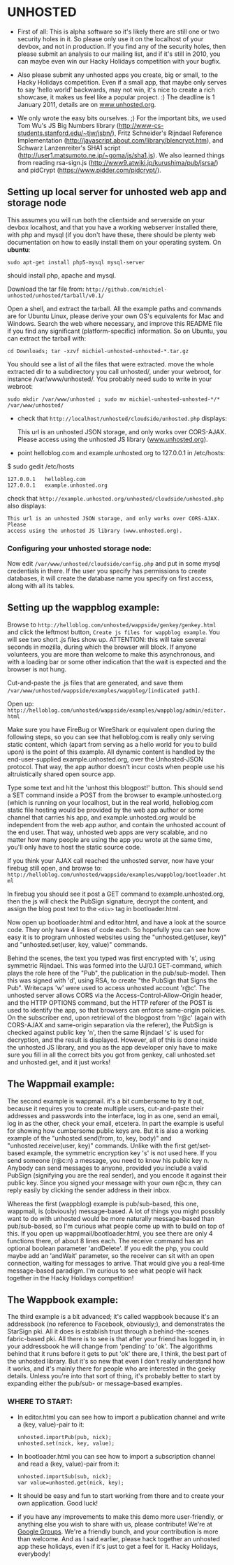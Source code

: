 UNHOSTED
========

- First of all: This is alpha software so it's likely there are still one or two
  security holes in it. So please only use it on the localhost of your devbox,
  and not in production. If you find any of the security holes, then please
  submit an analysis to our mailing list, and if it's still in 2010, you can
  maybe even win our Hacky Holidays competition with your bugfix.

- Also please submit any unhosted apps you create, big or small, to the Hacky
  Holidays competition. Even if a small app, that maybe only serves to say
  'hello world' backwards, may not win, it's nice to create a rich showcase, it
  makes us feel like a popular project. :) The deadline is 1 January 2011,
  details are on www.unhosted.org.

- We only wrote the easy bits ourselves. ;) For the important bits, we used Tom
  Wu's JS Big Numbers library (http://www-cs-students.stanford.edu/~tjw/jsbn/),
  Fritz Schneider's Rijndael Reference Implementation
  (http://javascript.about.com/library/blencrypt.htm), and Schwarz
  Lanzenreiter's SHA1 script (http://user1.matsumoto.ne.jp/~goma/js/sha1.js). We
  also learned things from reading rsa-sign.js
  (http://www9.atwiki.jp/kurushima/pub/jsrsa/) and pidCrypt
  (https://www.pidder.com/pidcrypt/).

Setting up local server for unhosted web app and storage node
-----------------------------------------------------------

This assumes you will run both the clientside and serverside on your devbox
localhost, and that you have a working webserver installed there, with php and
mysql (if you don't have these, there should be plenty web documentation on how
to easily install them on your operating system. On __ubuntu__:

    sudo apt-get install php5-mysql mysql-server
should install php, apache and mysql.

Download the tar file from: `http://github.com/michiel-unhosted/unhosted/tarball/v0.1/`

Open a shell, and extract the tarball. All the example paths and commands are
for Ubuntu Linux, please derive your own OS's equivalents for Mac and
Windows. Search the web where necessary, and improve this README file if you
find any significant (platform-specific) information. So on Ubuntu, you can
extract the tarball with:

    cd Downloads; tar -xzvf michiel-unhosted-unhosted-*.tar.gz

You should see a list of all the files that were extracted. move the whole
extracted dir to a subdirectory you call unhosted/, under your webroot, for
instance /var/www/unhosted/. You probably need sudo to write in your webroot:

    sudo mkdir /var/www/unhosted ; sudo mv michiel-unhosted-unhosted-*/* /var/www/unhosted/
    
- check that `http://localhost/unhosted/cloudside/unhosted.php` displays:

    This url is an unhosted JSON storage, and only works over CORS-AJAX. Please
    access using the unhosted JS library (www.unhosted.org).

- point helloblog.com and example.unhosted.org to 127.0.0.1 in /etc/hosts:

$ sudo gedit /etc/hosts

    127.0.0.1	helloblog.com
    127.0.0.1	example.unhosted.org


check that `http://example.unhosted.org/unhosted/cloudside/unhosted.php` also
displays:

    This url is an unhosted JSON storage, and only works over CORS-AJAX. Please
    access using the unhosted JS library (www.unhosted.org).


### Configuring your unhosted storage node:

Now edit `/var/www/unhosted/cloudside/config.php` and put in some mysql
credentials in there. If the user you specify has permissions to create
databases, it will create the database name you specify on first access, along
with all its tables.


Setting up the wappblog example:
--------------------------------

Browse to `http://helloblog.com/unhosted/wappside/genkey/genkey.html` and click
the leftmost button, `Create js files for wappblog example`. You will see two
short .js files show up. ATTENTION: this will take several seconds in mozilla,
during which the browser will block. If anyone volunteers, you are more than
welcome to make this asynchronous, and with a loading bar or some other
indication that the wait is expected and the browser is not hung.

Cut-and-paste the .js files that are generated, and save them 
`/var/www/unhosted/wappside/examples/wappblog/[indicated path]`.

Open up: `http://helloblog.com/unhosted/wappside/examples/wappblog/admin/editor.html`

Make sure you have FireBug or WireShark or equivalent open during the following
steps, so you can see that helloblog.com is really only serving static content,
which (apart from serving as a hello world for you to build upon) is the point
of this example. All dynamic content is handled by the end-user-supplied
example.unhosted.org, over the Unhosted-JSON protocol. That way, the app author
doesn't incur costs when people use his altruistically shared open source app.

Type some text and hit the 'unhost this blogpost!' button. This should send a
SET command inside a POST from the browser to example.unhosted.org (which is
running on your localhost, but in the real world, helloblog.com static file
hosting would be provided by the web app author or some channel that carries his
app, and example.unhosted.org would be independent from the web app author, and
contain the unhosted account of the end user. That way, unhosted web apps are
very scalable, and no matter how many people are using the app you wrote at the
same time, you'll only have to host the static source code.

If you think your AJAX call reached the unhosted server, now have your firebug
still open, and browse to:
`http://helloblog.com/unhosted/wappside/examples/wappblog/bootloader.html`

In firebug you should see it post a GET command to example.unhosted.org, then
the js will check the PubSign signature, decrypt the content, and assign the
blog post text to the `<div>` tag in bootloader.html.

Now open up bootloader.html and editor.html, and have a look at the source
code. They only have 4 lines of code each. So hopefully you can see how easy it
is to program unhosted websites using the "unhosted.get(user, key)" and
"unhosted.set(user, key, value)" commands.

Behind the scenes, the text you typed was first encrypted with 's', using
symmetric Rijndael. This was formed into the UJ/0.1 GET-command, which plays the
role here of the "Pub", the publication in the pub/sub-model. Then this was
signed with 'd', using RSA, to create "the PubSign that Signs the
Pub". Writecaps 'w' were used to access unhosted account 'r@c'. The unhosted
server allows CORS via the Access-Control-Allow-Origin header, and the HTTP
OPTIONS command, but the HTTP referer of the POST is used to identify the app,
so that browsers can enforce same-origin policies. On the subscriber end, upon
retrieval of the blogpost from 'r@c' (again with CORS-AJAX and same-origin
separation via the referer), the PubSign is checked against public key 'n', then
the same Rijndael 's' is used for decryption, and the result is
displayed. However, all of this is done inside the unhosted JS library, and you
as the app developer only have to make sure you fill in all the correct bits you
got from genkey, call unhosted.set and unhosted.get, and it just works!

The Wappmail example:
---------------------

The second example is wappmail. it's a bit cumbersome to try it out, because it
requires you to create multiple users, cut-and-paste their addresses and
passwords into the interface, log in as one, send an email, log in as the other,
check your email, etcetera. In part the example is useful for showing how
cumbersome public keys are. But it is also a working example of the
"unhosted.send(from, to, key, body)" and "unhosted.receive(user, key)"
commands. Unlike with the first get/set-based example, the symmetric encryption
key 's' is not used here. If you send someone (r@c:n) a message, you need to
know his public key n. Anybody can send messages to anyone, provided you include
a valid PubSign (signifying you are the real sender), and you encode it against
their public key. Since you signed your message with your own r@c:n, they can
reply easily by clicking the sender address in their inbox.

Whereas the first (wappblog) example is pub/sub-based, this one, wappmail, is
(obviously) message-based. A lot of things you might possibly want to do with
unhosted would be more naturally message-based than pub/sub-based, so I'm
curious what people come up with to build on top of this. If you open up
wappmail/bootloader.html, you see there are only 4 functions there, of about 8
lines each. The receive command has an optional boolean parameter
'andDelete'. If you edit the php, you could maybe add an 'andWait' parameter, so
the receiver can sit with an open connection, waiting for messages to
arrive. That would give you a real-time message-based paradigm. I'm curious to
see what people will hack together in the Hacky Holidays competition!


The Wappbook example:
---------------------

The third example is a bit advanced; it's called wappbook because it's an
addressbook (no reference to Facebook, obviously;), and demonstrates the
StarSign pki. All it does is establish trust through a behind-the-scenes
fabric-based pki. All there is to see is that after your friend has logged in,
in your addressbook he will change from 'pending' to 'ok'. The algorithms behind
that it runs before it gets to put 'ok' there are, I think, the best part of the
unhosted library. But it's so new that even I don't really understand how it
works, and it's mainly there for people who are interested in the geeky
details. Unless you're into that sort of thing, it's probably better to start by
expanding either the pub/sub- or message-based examples.

### WHERE TO START:

- In editor.html you can see how to import a publication channel and write a
  (key, value)-pair to it:

      unhosted.importPub(pub, nick);
      unhosted.set(nick, key, value);

- In bootloader.html you can see how to import a subscription channel and read a
  (key, value)-pair from it:

      unhosted.importSub(sub, nick);
      var value=unhosted.get(nick, key);

- It should be easy and fun to start working from there and to create your own
  application. Good luck!

- if you have any improvements to make this demo more user-friendly, or anything
  else you wish to share with us, please contribute! We're at
  [Google Groups](http://groups.google.com/group/unhosted). We're a friendly bunch, and your
  contribution is more than welcome. And as I said earlier, please hack together
  an unhosted app these holidays, even if it's just to get a feel for it. Hacky
  Holidays, everybody!
